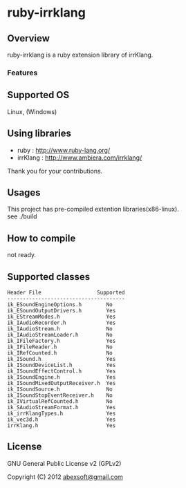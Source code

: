 ruby-irrklang
=================

Overview
----
ruby-irrklang is a ruby extension library of irrKlang.

### Features

Supported OS
------
Linux, (Windows)


Using libraries
--------------

 * ruby : http://www.ruby-lang.org/
 * irrKlang : http://www.ambiera.com/irrklang/

Thank you for your contributions.


Usages
-----
This project has pre-compiled extention libraries(x86-linux).  
see ./build


How to compile
----
not ready. 


Supported classes
----
	Header File                  Supported
	--------------------------------------
	ik_ESoundEngineOptions.h        No
	ik_ESoundOutputDrivers.h        Yes
	ik_EStreamModes.h               Yes
	ik_IAudioRecorder.h             Yes
	ik_IAudioStream.h               No
	ik_IAudioStreamLoader.h         No
	ik_IFileFactory.h               Yes
	ik_IFileReader.h                No
	ik_IRefCounted.h                No
	ik_ISound.h                     Yes
	ik_ISoundDeviceList.h           Yes
	ik_ISoundEffectControl.h        Yes
	ik_ISoundEngine.h               Yes
	ik_ISoundMixedOutputReceiver.h  Yes
	ik_ISoundSource.h               No
	ik_ISoundStopEventReceiver.h    No
	ik_IVirtualRefCounted.h         No
	ik_SAudioStreamFormat.h         Yes
	ik_irrKlangTypes.h              Yes
	ik_vec3d.h                      Yes
	irrKlang.h                      Yes


License
----------
GNU General Public License v2 (GPLv2)

Copyright (C) 2012 abexsoft@gmail.com


